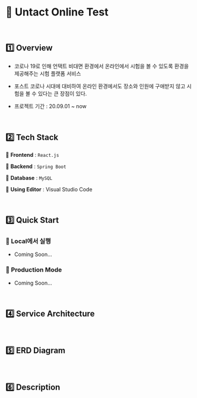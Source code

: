 # :school: Untact Online Test

<br>

## :one: Overview

- 코로나 19로 인해 언택트 비대면 환경에서 온라인에서 시험을 볼 수 있도록 환경을 제공해주는 시험 플랫폼 서비스

- 포스트 코로나 시대에 대비하여 온라인 환경에서도 장소와 인원에 구애받지 않고 시험을 볼 수 있다는 큰 장점이 있다.
- 프로젝트 기간 : 20.09.01 ~ now

<br>

## :two: Tech Stack

:round_pushpin: <b>Frontend</b> : `React.js`

:round_pushpin: <b>Backend</b> : `Spring Boot`

:round_pushpin: <b>Database</b> : `MySQL` 

:round_pushpin: <b>Using Editor</b> : Visual Studio Code

<br>

## :three: Quick Start

### :pushpin: Local에서 실행

- Coming Soon...

### :pushpin: Production Mode

- Coming Soon...

<br>

## :four: Service Architecture

<br>

## :five: ERD Diagram

<br>

## :six: Description

<br>